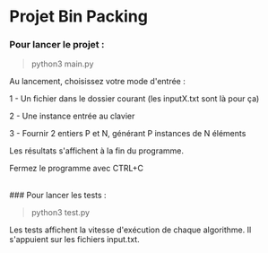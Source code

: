 # Projet Bin Packing

### Pour lancer le projet :

> python3 main.py

Au lancement, choisissez votre mode d'entrée : 

  1 - Un fichier dans le dossier courant (les inputX.txt sont là pour ça)
  
  2 - Une instance entrée au clavier
  
  3 - Fournir 2 entiers P et N, générant P instances de N éléments
  
 Les résultats s'affichent à la fin du programme. 
 
 Fermez le programme avec CTRL+C


<br>
### Pour lancer les tests :

> python3 test.py

Les tests affichent la vitesse d'exécution de chaque algorithme.
Il s'appuient sur les fichiers input.txt.
